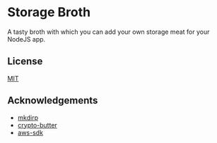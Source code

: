# Storage Broth

A tasty broth with which you can add your own storage meat for your NodeJS app.

## License

[MIT](./LICENSE)

## Acknowledgements

- [mkdirp](https://github.com/substack/node-mkdirp)
- [crypto-butter](https://github.com/robmclarty/crypto-butter)
- [aws-sdk](https://github.com/aws/aws-sdk-js)
